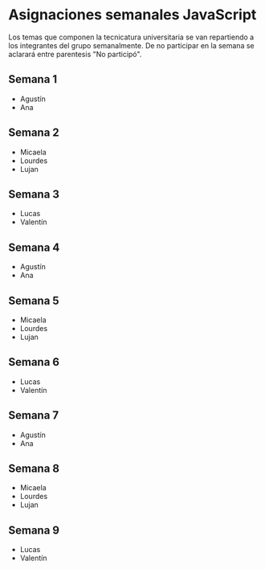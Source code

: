 # Asignaciones semanales JavaScript
Los temas que componen la tecnicatura universitaria se van repartiendo a los integrantes del grupo semanalmente. De no participar en la semana se aclarará entre parentesis "No participó".

## Semana 1
* Agustín
* Ana

## Semana 2
* Micaela
* Lourdes
* Lujan

## Semana 3
* Lucas
* Valentín

## Semana 4
* Agustín
* Ana

## Semana 5
* Micaela
* Lourdes
* Lujan

## Semana 6
* Lucas
* Valentín

## Semana 7
* Agustín
* Ana

## Semana 8
* Micaela
* Lourdes
* Lujan

## Semana 9
* Lucas
* Valentín